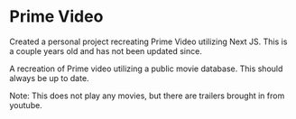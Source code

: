 # Prime Video

Created a personal project recreating Prime Video utilizing Next JS. This is a couple years old and has not been updated since.

A recreation of Prime video utilizing a public movie database. This should always be up to date. 

Note: This does not play any movies, but there are trailers brought in from youtube.
